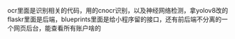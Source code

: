 ocr里面是识别相关的代码，用的cnocr识别，以及神经网络检测，拿yolov8改的
flaskr里面是后端，blueprints里面是给小程序留的接口，还有前后端不分离的一个网页后台，能查看所有账户啥的
